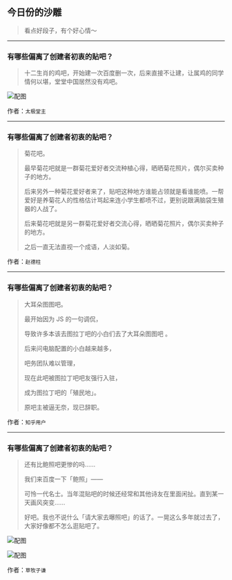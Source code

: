 ## 今日份的沙雕

> 看点好段子，有个好心情～


 
---

### 有哪些偏离了创建者初衷的贴吧？

> 十二生肖的鸡吧，开始建一次百度删一次，后来直接不让建，让属鸡的同学情何以堪，堂堂中国居然没有鸡吧。



![配图](http://pic3.zhimg.com/70/v2-38d54367fb080cc9077b5fbd212d7e5e_b.jpg)


作者：`太极堂主`

---

### 有哪些偏离了创建者初衷的贴吧？

> 菊花吧。
> 
> 最早菊花吧就是一群菊花爱好者交流种植心得，晒晒菊花照片，偶尔买卖种子的地方。
> 
> 后来另外一种菊花爱好者来了，贴吧这种地方谁能占领就是看谁能喷。一帮爱好是养菊花人的性格估计骂起来连小学生都喷不过，更别说跟满脑袋生殖器的人战了。
> 
> 后来菊花吧就是另一群菊花爱好者交流心得，晒晒菊花照片，偶尔买卖种子的地方。
> 
> 之后一直无法直视一个成语，人淡如菊。


作者：`赵德柱`

---

### 有哪些偏离了创建者初衷的贴吧？

> 大耳朵图图吧。
> 
> 最开始因为 JS 的一句调侃，
> 
> 导致许多本该去图拉丁吧的小白们去了大耳朵图图吧 。
> 
> 后来问电脑配置的小白越来越多，
> 
> 吧务团队难以管理，
> 
> 现在此吧被图拉丁吧吧友强行入驻，
> 
> 成为图拉丁吧的「殖民地」。
> 
> 原吧主被逼无奈，现已辞职。


作者：`知乎用户`

---

### 有哪些偏离了创建者初衷的贴吧？

> 还有比鲍照吧更惨的吗……
> 
> 我们来百度一下「鲍照」——
> 
> 可怜一代名士。当年混贴吧的时候还经常和其他诗友在里面闲扯。直到某一天画风突变……
> 
> 好吧。我也不说什么「请大家去曝照吧」的话了。一晃这么多年就过去了，大家好像都不怎么逛贴吧了。



![配图](http://pic1.zhimg.com/70/v2-a5eea15309967c24c29bdec045b2dd90_b.jpg)



![配图](http://pic3.zhimg.com/70/v2-2a58c8914772281c3b881054a7d0a142_b.jpg)


作者：`草牧子谦`